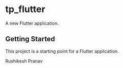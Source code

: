 # tp_flutter

A new Flutter application.

## Getting Started

This project is a starting point for a Flutter application.

Rushikesh 
Pranav